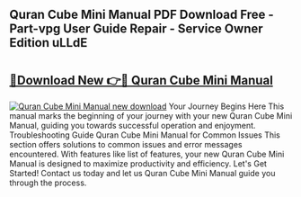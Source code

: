 ## Quran Cube Mini Manual PDF Download Free - Part-vpg User Guide Repair - Service Owner Edition uLLdE

# <h2><a href="http://cf13095.oget.top/?id=Quran+Cube+Mini+Manual">🔗Download New 👉🔴 Quran Cube Mini Manual</a></h2>

[![Quran Cube Mini Manual new download](https://i.imgur.com/5g1atiW.png)](http://cf13095.oget.top/?id=Quran+Cube+Mini+Manual)
Your Journey Begins Here This manual marks the beginning of your journey with your new Quran Cube Mini Manual, guiding you towards successful operation and enjoyment. Troubleshooting Guide Quran Cube Mini Manual for Common Issues This section offers solutions to common issues and error messages encountered. With features like list of features, your new Quran Cube Mini Manual is designed to maximize productivity and efficiency. Let's Get Started! Contact us today and let us Quran Cube Mini Manual guide you through the process.
